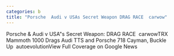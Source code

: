 ```yaml
---
categories: b
title: "Porsche  Audi v USAs Secret Weapon DRAG RACE  carwow"
---
```

Porsche & Audi v USA"s Secret Weapon: DRAG RACE&nbsp;&nbsp;carwowTRX Mammoth 1000 Drags Audi TTS and Porsche 718 Cayman, Buckle Up&nbsp;&nbsp;autoevolutionView Full Coverage on Google News